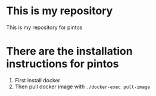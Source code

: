 # This is my repository
This is my repository for pintos

# There are the installation instructions for pintos

1. First install docker
2. Then pull docker image with `./docker-exec pull-image`